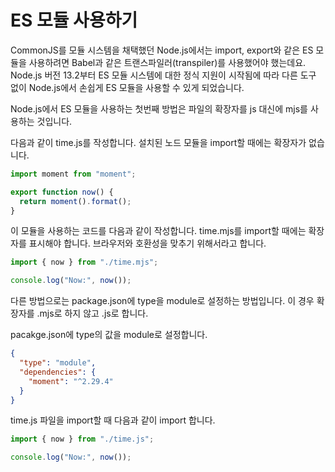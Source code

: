 # ES 모듈 사용하기 

CommonJS를 모듈 시스템을 채택했던 Node.js에서는 import, export와 같은 ES 모듈을 사용하려면 Babel과 같은 트랜스파일러(transpiler)를 사용했어야 했는데요. Node.js 버전 13.2부터 ES 모듈 시스템에 대한 정식 지원이 시작됨에 따라 다른 도구 없이 Node.js에서 손쉽게 ES 모듈을 사용할 수 있게 되었습니다. 


Node.js에서 ES 모듈을 사용하는 첫번째 방법은 파일의 확장자를 js 대신에 mjs를 사용하는 것입니다. 

다음과 같이 time.js를 작성합니다. 설치된 노드 모듈을 import할 때에는 확장자가 없습니다. 
```jsx
import moment from "moment";

export function now() {
  return moment().format();
}
```
이 모듈을 사용하는 코드를 다음과 같이 작성합니다. time.mjs를 import할 때에는 확장자를 표시해야 합니다. 브라우저와 호환성을 맞추기 위해서라고 합니다. 
```jsx
import { now } from "./time.mjs";

console.log("Now:", now());
```


다른 방법으로는 package.json에 type을 module로 설정하는 방법입니다. 이 경우 확장자를 .mjs로 하지 않고 .js로 합니다. 

pacakge.json에 type의 값을 module로 설정합니다. 

```json
{
  "type": "module", 
  "dependencies": {
    "moment": "^2.29.4"
  }
}
```
time.js 파일을 import할 때 다음과 같이 import 합니다. 
```jsx
import { now } from "./time.js";

console.log("Now:", now());
```




